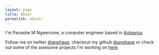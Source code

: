 ```yaml
---
layout: page
title: About
permalink: about/
---
```


I'm Panashe M Ngwerume, a computer engineer based in [Aotearoa](https://en.wikipedia.org/wiki/Aotearoa).

Follow me on twitter [@anphase](https://twitter.com/anphase/), checkout my github [@anphase](https://github.com/anphase/) or check out some of the awesome projects I'm working on [here](../projects).
